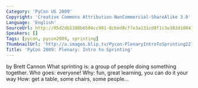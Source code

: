 ```yaml
---
Category: 'PyCon US 2009'
Copyright: 'Creative Commons Attribution-NonCommercial-ShareAlike 3.0'
Language: 'English'
SourceUrl: http://05d2db1380b6504cc981-8cbed8cf7e3a131cd8f1c3e383d10041.r93.cf2.rackcdn.com/pycon-us-2009/144_pycon-2009-plenary-intro-to-sprinting.mp4
Speakers: []
Tags: [pycon, pycon2009, sprinting]
ThumbnailUrl: 'http://a.images.blip.tv/Pycon-PlenaryIntroToSprinting227-400.jpg'
Title: 'PyCon 2009: Plenary: Intro to Sprinting'
---
```

  
by Brett Cannon What sprinting is: a group of people doing something together.
Who goes: everyone! Why: fun, great learning, you can do it your way How: get
a table, some chairs, some people...


